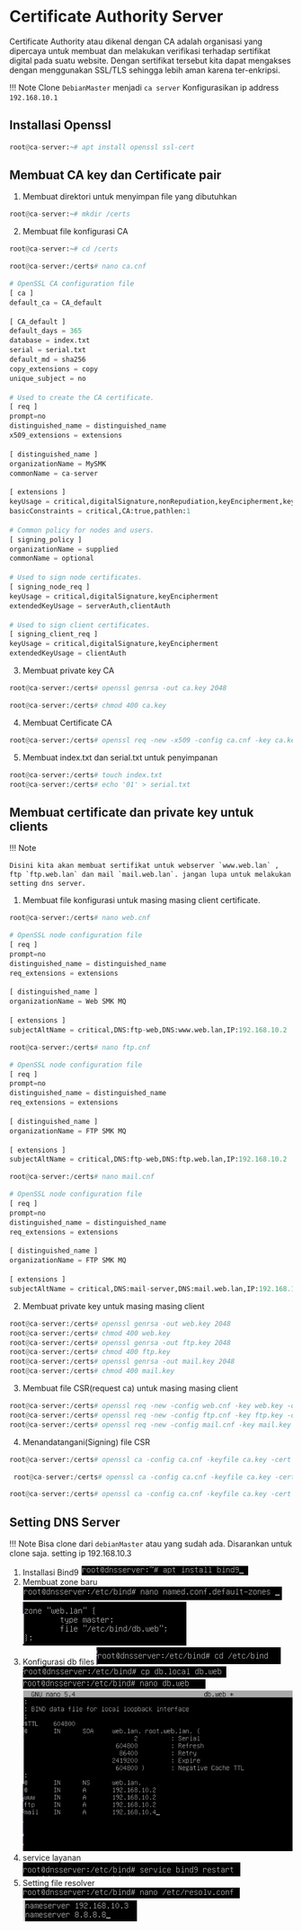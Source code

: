 # Certificate Authority Server

Certificate Authority atau dikenal dengan CA adalah organisasi yang dipercaya untuk membuat dan melakukan verifikasi terhadap sertifikat digital pada suatu website. Dengan sertifikat tersebut kita dapat mengakses dengan menggunakan SSL/TLS sehingga lebih aman karena ter-enkripsi.

!!! Note
    Clone `DebianMaster` menjadi `ca server` Konfigurasikan ip address `192.168.10.1`

## Installasi Openssl 

```py
root@ca-server:~# apt install openssl ssl-cert
```

## Membuat CA key dan Certificate pair
1. Membuat direktori untuk menyimpan file yang dibutuhkan

```py
root@ca-server:~# mkdir /certs
```
2. Membuat file konfigurasi CA

```py
root@ca-server:~# cd /certs
```

```py
root@ca-server:/certs# nano ca.cnf
```
```py
# OpenSSL CA configuration file
[ ca ]
default_ca = CA_default

[ CA_default ]
default_days = 365
database = index.txt
serial = serial.txt
default_md = sha256
copy_extensions = copy
unique_subject = no

# Used to create the CA certificate.
[ req ]
prompt=no
distinguished_name = distinguished_name
x509_extensions = extensions

[ distinguished_name ]
organizationName = MySMK
commonName = ca-server

[ extensions ]
keyUsage = critical,digitalSignature,nonRepudiation,keyEncipherment,keyCertSign
basicConstraints = critical,CA:true,pathlen:1

# Common policy for nodes and users.
[ signing_policy ]
organizationName = supplied
commonName = optional

# Used to sign node certificates.
[ signing_node_req ]
keyUsage = critical,digitalSignature,keyEncipherment
extendedKeyUsage = serverAuth,clientAuth

# Used to sign client certificates.
[ signing_client_req ]
keyUsage = critical,digitalSignature,keyEncipherment
extendedKeyUsage = clientAuth

```
3. Membuat private key CA
```py
root@ca-server:/certs# openssl genrsa -out ca.key 2048
```

```py
root@ca-server:/certs# chmod 400 ca.key
```
4. Membuat Certificate CA
```py
root@ca-server:/certs# openssl req -new -x509 -config ca.cnf -key ca.key -out ca.crt -days 365 -batch
```
5. Membuat index.txt dan serial.txt untuk penyimpanan
```py
root@ca-server:/certs# touch index.txt
root@ca-server:/certs# echo '01' > serial.txt
```

## Membuat certificate dan private key untuk clients

!!! Note

    Disini kita akan membuat sertifikat untuk webserver `www.web.lan` , ftp `ftp.web.lan` dan mail `mail.web.lan`. jangan lupa untuk melakukan setting dns server. 

1. Membuat file konfigurasi untuk masing masing client certificate.
```py
root@ca-server:/certs# nano web.cnf
```
```py
# OpenSSL node configuration file
[ req ]
prompt=no
distinguished_name = distinguished_name
req_extensions = extensions

[ distinguished_name ]
organizationName = Web SMK MQ

[ extensions ]
subjectAltName = critical,DNS:ftp-web,DNS:www.web.lan,IP:192.168.10.2
```

```py
root@ca-server:/certs# nano ftp.cnf
```
```py
# OpenSSL node configuration file
[ req ]
prompt=no
distinguished_name = distinguished_name
req_extensions = extensions

[ distinguished_name ]
organizationName = FTP SMK MQ

[ extensions ]
subjectAltName = critical,DNS:ftp-web,DNS:ftp.web.lan,IP:192.168.10.2
```

```py
root@ca-server:/certs# nano mail.cnf
```
```py
# OpenSSL node configuration file
[ req ]
prompt=no
distinguished_name = distinguished_name
req_extensions = extensions

[ distinguished_name ]
organizationName = FTP SMK MQ

[ extensions ]
subjectAltName = critical,DNS:mail-server,DNS:mail.web.lan,IP:192.168.10.4
```
2. Membuat private key untuk masing masing client
```py
root@ca-server:/certs# openssl genrsa -out web.key 2048
root@ca-server:/certs# chmod 400 web.key
root@ca-server:/certs# openssl genrsa -out ftp.key 2048
root@ca-server:/certs# chmod 400 ftp.key
root@ca-server:/certs# openssl genrsa -out mail.key 2048
root@ca-server:/certs# chmod 400 mail.key
```
3. Membuat file CSR(request ca) untuk masing masing client
```py
root@ca-server:/certs# openssl req -new -config web.cnf -key web.key -out web.csr -batch
root@ca-server:/certs# openssl req -new -config ftp.cnf -key ftp.key -out ftp.csr -batch
root@ca-server:/certs# openssl req -new -config mail.cnf -key mail.key -out mail.csr -batch
```
4. Menandatangani(Signing) file CSR
```py
root@ca-server:/certs# openssl ca -config ca.cnf -keyfile ca.key -cert ca.crt -policy signing_policy -extensions signing_node_req -out web.crt -outdir /certs/ -in web.csr -batch
```
```py
 root@ca-server:/certs# openssl ca -config ca.cnf -keyfile ca.key -cert ca.crt -policy signing_policy -extensions signing_node_req -out ftp.crt -outdir /certs/ -in ftp.csr -batch
 ```
 ```py
 root@ca-server:/certs# openssl ca -config ca.cnf -keyfile ca.key -cert ca.crt -policy signing_policy -extensions signing_node_req -out mail.crt -outdir /certs/ -in mail.csr -batch
 ```

## Setting DNS Server
!!! Note
    Bisa clone dari `debianMaster` atau yang sudah ada. Disarankan untuk clone saja. setting ip 192.168.10.3
1. Installasi Bind9
![alt text](image.png)
2. Membuat zone baru
![alt text](image-1.png)
![alt text](image-2.png)
3. Konfigurasi db files
![alt text](image-3.png)
![alt text](image-4.png)
![alt text](image-5.png)
![alt text](image-6.png)
4. service layanan
![alt text](image-7.png)
5. Setting file resolver
![alt text](image-8.png)
![alt text](image-9.png)










 
